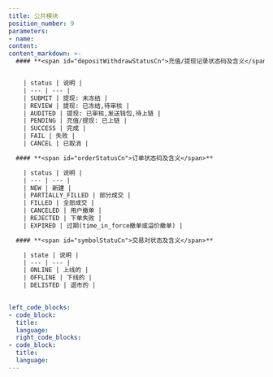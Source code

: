 ```yaml
---
title: 公共模块
position_number: 9
parameters:
- name:
content:
content_markdown: >-
  #### **<span id="depositWithdrawStatusCn">充值/提现记录状态码及含义</span>**


    | status | 说明 |
    | --- | --- |
    | SUBMIT | 提现: 未冻结 |
    | REVIEW | 提现: 已冻结,待审核 |
    | AUDITED | 提现: 已审核,发送钱包,待上链 |
    | PENDING | 充值/提现: 已上链 |
    | SUCCESS | 完成 |
    | FAIL | 失败 |
    | CANCEL | 已取消 |

  #### **<span id="orderStatusCn">订单状态码及含义</span>**

    | status | 说明 |
    | --- | --- |
    | NEW | 新建 |
    | PARTIALLY_FILLED | 部分成交 |
    | FILLED | 全部成交 |
    | CANCELED | 用户撤单 |
    | REJECTED | 下单失败 |
    | EXPIRED | 过期(time_in_force撤单或溢价撤单) |

  #### **<span id="symbolStatuCn">交易对状态及含义</span>**

    | state | 说明 |
    | --- | --- |
    | ONLINE | 上线的 |
    | OFFLINE | 下线的 |
    | DELISTED | 退市的 |
  

left_code_blocks:
- code_block:
  title:
  language:
  right_code_blocks:
- code_block:
  title:
  language:
---
```



